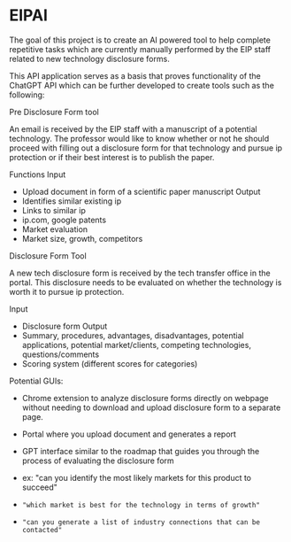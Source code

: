 # EIPAI

The goal of this project is to create an AI powered tool to help complete repetitive tasks which are currently manually performed by the EIP staff related to new technology disclosure forms.

This API application serves as a basis that proves functionality of the ChatGPT API which can be further developed to create tools such as the following:


Pre Disclosure Form tool

An email is received by the EIP staff with a manuscript of a potential technology. The professor would like to know whether or not he should proceed with filling out a disclosure form for that technology and pursue ip protection or if their best interest is to publish the paper.

Functions
 Input
 - Upload document in form of a scientific paper manuscript
 Output
 - Identifies similar existing ip
  - Links to similar ip
   - ip.com, google patents
 - Market evaluation
  - Market size, growth, competitors



Disclosure Form Tool

A new tech disclosure form is received by the tech transfer office in the portal. This disclosure needs to be evaluated on whether the technology is worth it to pursue ip protection.

 Input
 - Disclosure form
 Output
  - Summary, procedures, advantages, disadvantages, potential applications, potential market/clients, competing technologies, questions/comments
 - Scoring system (different scores for categories)


 Potential GUIs:
 - Chrome extension to analyze disclosure forms directly on webpage without needing to download and upload disclosure form to a separate page.

 - Portal where you upload document and generates a report

 - GPT interface similar to the roadmap that guides you through the process of evaluating the disclosure form
  - ex: "can you identify the most likely markets for this product to succeed"
  -     "which market is best for the technology in terms of growth"
  -     "can you generate a list of industry connections that can be contacted"

